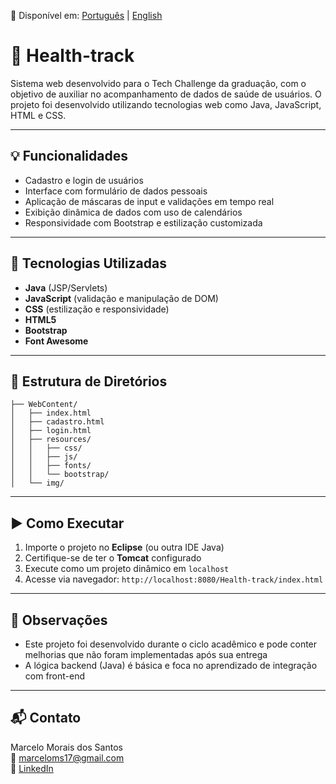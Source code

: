 📄 Disponível em: [Português](README.md) | [English](README.en.md)

# 🏥 Health-track

Sistema web desenvolvido para o Tech Challenge da graduação, com o objetivo de auxiliar no acompanhamento de dados de saúde de usuários. O projeto foi desenvolvido utilizando tecnologias web como Java, JavaScript, HTML e CSS.

---

## 💡 Funcionalidades

- Cadastro e login de usuários
- Interface com formulário de dados pessoais
- Aplicação de máscaras de input e validações em tempo real
- Exibição dinâmica de dados com uso de calendários
- Responsividade com Bootstrap e estilização customizada

---

## 🧰 Tecnologias Utilizadas

- **Java** (JSP/Servlets)
- **JavaScript** (validação e manipulação de DOM)
- **CSS** (estilização e responsividade)
- **HTML5**
- **Bootstrap**
- **Font Awesome**

---

## 🧱 Estrutura de Diretórios

```
├── WebContent/
│   ├── index.html
│   ├── cadastro.html
│   ├── login.html
│   ├── resources/
│   │   ├── css/
│   │   ├── js/
│   │   ├── fonts/
│   │   └── bootstrap/
│   └── img/
```

---

## ▶️ Como Executar

1. Importe o projeto no **Eclipse** (ou outra IDE Java)
2. Certifique-se de ter o **Tomcat** configurado
3. Execute como um projeto dinâmico em `localhost`
4. Acesse via navegador: `http://localhost:8080/Health-track/index.html`

---

## 📁 Observações

- Este projeto foi desenvolvido durante o ciclo acadêmico e pode conter melhorias que não foram implementadas após sua entrega
- A lógica backend (Java) é básica e foca no aprendizado de integração com front-end

---

## 📬 Contato

Marcelo Morais dos Santos  
📧 marceloms17@gmail.com  
🔗 [LinkedIn](https://www.linkedin.com/in/marcelo-morais-61584146)

